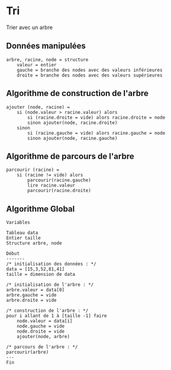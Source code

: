 # Tri

Trier avec un arbre 

## Données manipulées
```
arbre, racine, node = structure 
	valeur = entier 
	gauche = branche des nodes avec des valeurs inférieures 
	droite = branche des nodes avec des valeurs supérieures
```

## Algorithme de construction de l'arbre
```
ajouter (node, racine) =
	si (node.valeur > racine.valeur) alors
		si (racine.droite = vide) alors racine.droite = node
		sinon ajouter(node, racine.droite)
	sinon
		si (racine.gauche = vide) alors racine.gauche = node
		sinon ajouter(node, racine.gauche)
```

## Algorithme de parcours de l'arbre
```
parcourir (racine) =
	si (racine != vide) alors
		parcourir(racine.gauche)
		lire racine.valeur
		parcourir(racine.droite)
```

## Algorithme Global
```
Variables

Tableau data
Entier taille
Structure arbre, node

Début
-------
/* initialisation des données : */
data = [15,3,52,81,41]
taille = dimension de data

/* initialisation de l'arbre : */
arbre.valeur = data[0]
arbre.gauche = vide
arbre.droite = vide

/* construction de l'arbre : */
pour i allant de 1 à [taille -1] faire
	node.valeur = data[i]
	node.gauche = vide
	node.droite = vide
	ajouter(node, arbre)

/* parcours de l'arbre : */
parcourir(arbre)
---
Fin
```
